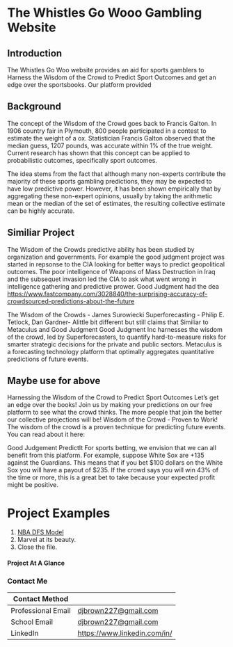 # The Whistles Go Wooo Gambling Website

## Introduction
The Whistles Go Woo website provides an aid for sports gamblers to Harness the Wisdom of the Crowd to Predict Sport Outcomes and get an edge over the sportsbooks. Our platform provided 

## Background
The concept of the Wisdom of the Crowd goes back to Francis Galton. In 1906 country fair in Plymouth, 800 people participated in a contest to estimate the weight of a ox. Statistician Francis Galton observed that the median guess, 1207 pounds, was accurate within 1% of the true weight. Current research has shown that this concept can be applied to probabilistic outcomes, specifically sport outcomes.

The idea stems from the fact that although many non-experts contribute the majority of these sports gambling predictions, they may be expected to have low predictive power. However, it has been shown empirically that by aggregating these non-expert opinions, usually by taking the arithmetic mean or the median of the set of estimates, the resulting collective estimate can be highly accurate.

## Similiar Project
The Wisdom of the Crowds predictive ability has been studied by organization and governments. For example the good judgment project was started in repsonse to the CIA looking for better ways to predict geopolitical outcomes. The poor intelligence of Weapons of Mass Destruction in Iraq and the subsequet invasion led the CIA to ask what went wrong in intelligence gathering and predictive prower. Good Judgment had the dea
https://www.fastcompany.com/3028840/the-surprising-accuracy-of-crowdsourced-predictions-about-the-future

The Wisdom of the Crowds - James Surowiecki
Superforecasting - Philip E. Tetlock, Dan Gardner- Alittle bit different but still claims that 
Similiar to Metaculus and Good Judgment
Good Judgment Inc harnesses the wisdom of the crowd, led by Superforecasters, to quantify hard-to-measure risks for smarter strategic decisions for the private and public sectors.
Metaculus is a forecasting technology platform that optimally aggregates quantitative predictions of future events.

## Maybe use for above
Harnessing the Wisdom of the Crowd to Predict Sport Outcomes
Let’s get an edge over the books! Join us by making your predictions on our free platform to see what the crowd thinks.  The more people that join the better our collective projections will be!
Wisdom of the Crowd - Proven to Work!
The wisdom of the crowd is a proven technique for predicting future events. You can read about it here:


Good Judgement
PredictIt
For sports betting, we envision that we can all benefit from this platform.  For example, suppose White Sox are +135 against the Guardians. This means that if you bet $100 dollars on the White Sox you will have a payout of $235.  If the crowd says you will win 43% of the time or more, this is a great bet to take because your expected profit might be positive.

# Project Examples
1. [NBA DFS Model](https://github.com/djbrown227/Daniel_Portfolio/tree/main/Python%20Programming%20Projects/NBA%20Daily%20Fantasy%20Sports)
2. Marvel at its beauty.
3. Close the file.

#### Project At A Glance




### Contact Me

| Contact Method |  |
| --- | --- |
| Professional Email | djbrown227@gmail.com |
| School Email | djbrown227@gmail.com |
| LinkedIn | https://www.linkedin.com/in/ |

